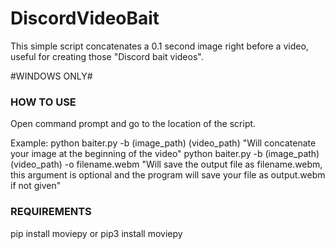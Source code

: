 # DiscordVideoBait
This simple script concatenates a 0.1 second image right before a video, useful for creating those "Discord bait videos".

#WINDOWS ONLY#

### HOW TO USE ###

Open command prompt and go to the location of the script.

Example:
python baiter.py -b (image_path) (video_path) "Will concatenate your image at the beginning of the video"
python baiter.py -b (image_path) (video_path) -o filename.webm "Will save the output file as filename.webm, this argument is optional and the program will save your file as output.webm if not given"

### REQUIREMENTS ###

pip install moviepy
or
pip3 install moviepy
